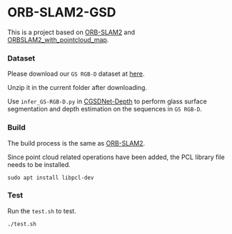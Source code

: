 # ORB-SLAM2-GSD
This is a project based on [ORB-SLAM2](https://github.com/raulmur/ORB_SLAM2) and [ORBSLAM2_with_pointcloud_map](https://github.com/gaoxiang12/ORBSLAM2_with_pointcloud_map).

### Dataset
Please download our `GS RGB-D` dataset at [here](https://drive.google.com/file/d/1GJxv5ICyocRUQhu3hG2LMnpaq1ee0dvG/view?usp=drive_link).

Unzip it in the current folder after downloading.

Use `infer_GS-RGB-D.py` in [CGSDNet-Depth](https://github.com/CZYQiYueShang/DRL-GSS/tree/main/CGSDNet-Depth) to perform glass surface segmentation and depth estimation on the sequences in `GS RGB-D`.

### Build
The build process is the same as [ORB-SLAM2](https://github.com/raulmur/ORB_SLAM2).

Since point cloud related operations have been added, the PCL library file needs to be installed.
```
sudo apt install libpcl-dev
```

### Test
Run the `test.sh` to test.
```
./test.sh
```

